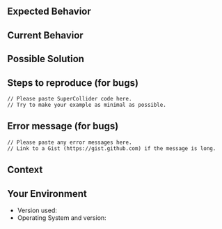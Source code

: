 <!--- Provide a general summary of the issue in the Title above -->

## Expected Behavior
<!--- If you're describing a bug, tell us what should happen -->
<!--- If you're suggesting a change/improvement, tell us how it should work -->

## Current Behavior
<!--- If describing a bug, tell us what happens instead of the expected behavior -->
<!--- If suggesting a change/improvement, explain the difference from current behavior -->

## Possible Solution
<!--- Not obligatory, but suggest a fix/reason for the bug, -->
<!--- or ideas how to implement the addition or change -->

## Steps to reproduce (for bugs)

```supercollider
// Please paste SuperCollider code here.
// Try to make your example as minimal as possible.
```

## Error message (for bugs)

```
// Please paste any error messages here.
// Link to a Gist (https://gist.github.com) if the message is long.
```

## Context
<!--- How has this issue affected you? What are you trying to accomplish? -->
<!--- Providing context helps us come up with a solution that is most useful in the real world -->

## Your Environment
<!--- Include as many relevant details about the environment you experienced the bug in -->
* Version used:
* Operating System and version:


